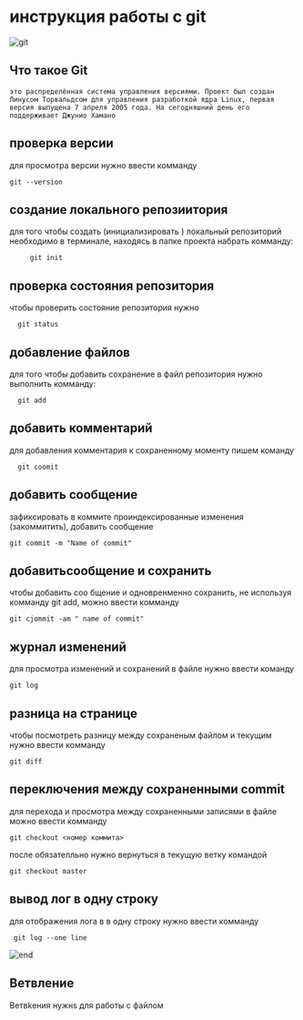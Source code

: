# **инструкция работы с git**

![git](git.jpg)

## Что такое Git

``это распределённая система управления версиями. Проект был создан Линусом Торвальдсом для управления разработкой ядра Linux, первая версия выпущена 7 апреля 2005 года. На сегодняшний день его поддерживает Джунио Хамано``

## проверка версии

для просмотра версии нужно ввести комманду

    git --version

## сoздание локального репозиитория 

для того чтобы создать (инициализировать ) локальный репозиторий необходимо в терминале, находясь в папке проекта набрать комманду: 

         git init

## проверка состояния репозитория ##

чтобы проверить состояние репозитория нужно

      git status

## добавление файлов

для того чтобы добавить сохранение в файл репозитория нужно выполнить комманду:

      git add

## добавить комментарий

для добавления комментария к сохраненному моменту пишем команду

      git coomit

## добавить сообщение

зафиксировать в коммите проиндексированные изменения (закоммитить), добавить сообщение

    git commit -m "Name of commit"  

## добавитьсообщение и сохранить

чтобы добавить соо бщение и одновренменно сохранить, не используя комманду  git add, можно ввести комманду

    git cjommit -am " name of commit"

## журнал изменений

для просмотра изменений и сохранений в файле нужно ввести команду

    git log

## разница на странице

чтобы посмотреть разницу между сохраненым файлом и текущим нужно ввести комманду

    git diff

## переключения между сохраненными commit

для перехода и просмотра  между сохраненными записями в файле можно ввести комманду 

    git checkout <номер коммита>

после обязателльно нужно вернуться в текущую ветку командой 

    git checkout master

## вывод лог в одну строку

для отображения лога в в одну строку нужно ввести комманду 

     git log --one line

![end](https://avatars.mds.yandex.net/i?id=0209cd0df7555ffb4ec813dd0e6646df-5023807-images-thumbs&n=13)     

## Ветвление

Ветвkения нужнs для работы с файлом 
